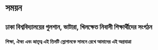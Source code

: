 # সময়ন
## ঢাকা বিশ্ববিদ্যালয়ের গুলশান, ভাটারা, খিলক্ষেত নিবাসী শিক্ষার্থীদের সংগঠন
### শিক্ষা, ঐক্য এবং ভ্রাতৃত্ব এই তিনটি স্লোগানকে সামনে রেখে আমাদের এই অগ্রযাত্রা
